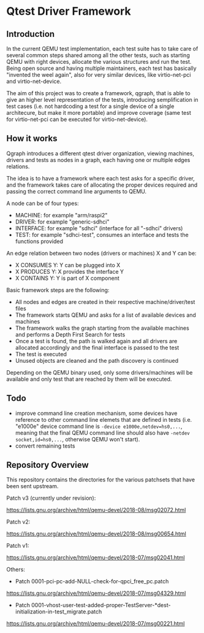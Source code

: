 # Qtest Driver Framework
## Introduction
In the current QEMU test implementation, each test suite has to take care of several common steps shared among all the other tests, such as starting QEMU with right devices, allocate the various structures and run the test.
Being open source and having multiple maintainers, each test has basically "invented the weel again", also for very similar devices, like virtio-net-pci and virtio-net-device. 

The aim of this project was to create a framework, qgraph, that is able to give an higher level representation of the tests, introducing semplification in test cases (i.e. not hardcoding a test for a single device of a single architecure, but make it more portable) and improve coverage (same test for virtio-net-pci can be executed for virtio-net-device).

## How it works
Qgraph introduces a different qtest driver
organization, viewing machines, drivers and tests as nodes in a
graph, each having one or multiple edges relations.

The idea is to have a framework where each test asks for a specific
driver, and the framework takes care of allocating the proper devices
required and passing the correct command line arguments to QEMU.

A node can be of four types:
- MACHINE:   for example "arm/raspi2"
- DRIVER:    for example "generic-sdhci"
- INTERFACE: for example "sdhci" (interface for all "-sdhci" drivers)
- TEST:      for example "sdhci-test", consumes an interface and tests
             the functions provided

An edge relation between two nodes (drivers or machines) X and Y can be:
- X CONSUMES Y: Y can be plugged into X
- X PRODUCES Y: X provides the interface Y
- X CONTAINS Y: Y is part of X component

Basic framework steps are the following:
- All nodes and edges are created in their respective machine/driver/test files
- The framework starts QEMU and asks for a list of available devices
  and machines
- The framework walks the graph starting from the available machines and
  performs a Depth First Search for tests
- Once a test is found, the path is walked again and all drivers are
  allocated accordingly and the final interface is passed to the test
- The test is executed
- Unused objects are cleaned and the path discovery is continued

Depending on the QEMU binary used, only some drivers/machines will be available
and only test that are reached by them will be executed.

## Todo
- improve command line creation mechanism, some devices have reference to other command line elemets that are defined in tests (i.e. "e1000e" device command line is `-device e1000e,netdev=hs0,...`, meaning that the final QEMU command line should also have `-netdev socket,id=hs0,...`, otherwise QEMU won't start).
- convert remaining tests

## Repository Overview
This repository contains the directories for the various patchsets that have been sent upstream.

Patch v3 (currently under revision):

https://lists.gnu.org/archive/html/qemu-devel/2018-08/msg02072.html

Patch v2:

https://lists.gnu.org/archive/html/qemu-devel/2018-08/msg00654.html

Patch v1:

https://lists.gnu.org/archive/html/qemu-devel/2018-07/msg02041.html

Others:
- Patch 0001-pci-pc-add-NULL-check-for-qpci_free_pc.patch

https://lists.gnu.org/archive/html/qemu-devel/2018-07/msg04329.html
- Patch 0001-vhost-user-test-added-proper-TestServer-*dest-initialization-in-test_migrate.patch

https://lists.gnu.org/archive/html/qemu-devel/2018-07/msg00221.html
